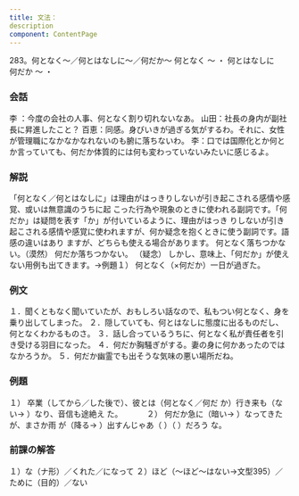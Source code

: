 ```yaml
---
title: 文法：
description
component: ContentPage
---
```



283。何となく～／何とはなしに～／何だか～
何となく ～ ・
何とはなしに    
何だか ～ ・
### 会話
李 ：今度の会社の人事、何となく割り切れないなあ。 山田：社長の身内が副社長に昇進したこと？
百恵：同感。身びいきが過ぎる気がするわ。それに、女性が管理職になかなかなれないのも腑に落ちないわ。
李：口では国際化とか何とか言っていても、何だか体質的には何も変わっていないみたいに感じるよ。
### 解説
「何となく／何とはなしに」は理由がはっきりしないが引き起こされる感情や感覚、或いは無意識のうちに起 こった行為や現象のときに使われる副詞です。「何だか」は疑問を表す「か」が付いているように、理由がはっき りしないが引き起こされる感情や感覚に使われますが、何か疑念を抱くときに使う副詞です。語感の違いはあり ますが、どちらも使える場合があります。
何となく落ちつかない。（漠然） 何だか落ちつかない。 （疑念）
しかし、意味上、「何だか」が使えない用例も出てきます。→例題１）
何となく（×何だか）一日が過ぎた。
### 例文
１．聞くともなく聞いていたが、おもしろい話なので、私もつい何となく、身を乗り出してしまった。
２．隠していても、何とはなしに態度に出るものだし、何となくわかるものさ。
３．話し合っているうちに、何となく私が責任者を引き受ける羽目になった。
４．何だか胸騒ぎがする。妻の身に何かあったのではなかろうか。
５．何だか幽霊でも出そうな気味の悪い場所だね。
### 例題
１） 卒業（してから／した後で）、彼とは（何となく／何だ か）行き来も（ない→ ）なり、音信も途絶え
た。          
２） 何だか急に（暗い→ ）なってきたが、まさか雨 が（降る→ ）出すんじゃあ（ ）（ ）だろう
な。          
### 前課の解答
１）な（ナ形）／くれた／になって
２）ほど（～ほど～はない→文型395）／ために（目的）／ない
